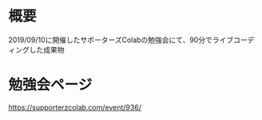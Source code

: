 # 概要
2019/09/10に開催したサポーターズColabの勉強会にて、90分でライブコーディングした成果物

# 勉強会ページ
https://supporterzcolab.com/event/936/
